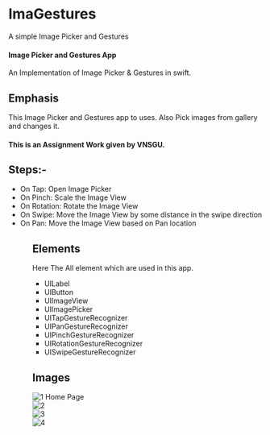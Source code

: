 # ImaGestures
A simple Image Picker and Gestures  

<h4>Image Picker and Gestures App</h4> 
An Implementation of Image Picker & Gestures in swift.

<h2>Emphasis</h2>
This Image Picker and Gestures app to uses. Also Pick images from gallery and changes it.

<h4>This is an Assignment Work given by VNSGU.</h4>

<h2>Steps:- </h2>
<ul>
  <li>On Tap: Open Image Picker</li>
  <li>On Pinch: Scale the Image View</li>
  <li>On Rotation: Rotate the Image View</li>
  <li>On Swipe: Move the Image View by some distance in the swipe direction</li>
  <li>On Pan: Move the Image View based on Pan location</li>
<ul>
  
<h2>Elements</h2>
<p>Here The All element which are used in this app.</p>
<ul>
  <li>UILabel</li>
  <li>UIButton</li>
  <li>UIImageView</li>
  <li>UIImagePicker</li>
  <li>UITapGestureRecognizer</li>
  <li>UIPanGestureRecognizer</li>
  <li>UIPinchGestureRecognizer</li>
  <li>UIRotationGestureRecognizer</li>
  <li>UISwipeGestureRecognizer</li>
</ul>

<h2>Images</h2>

  ![1  Home Page](https://user-images.githubusercontent.com/81357299/126869835-71830674-dd5e-4bbb-b298-fb1a72f2f131.png)<br>
  ![2](https://user-images.githubusercontent.com/81357299/126869846-4637bb73-c07e-4754-ba88-03f7b95d88cc.png)<br>
  ![3](https://user-images.githubusercontent.com/81357299/126869849-60cd4482-2826-4ff1-8024-cc5124b2cd30.png)<br>
  ![4](https://user-images.githubusercontent.com/81357299/126869888-e4ad23bc-aa16-4a92-8bd5-9d259811316b.png)

